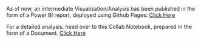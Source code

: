 

As of now, an intermediate Visualization/Analysis has been published in the form of a Power BI report, deployed using Github Pages: <a href="https://ayanatherate.github.io/Movie_Plot_Visualization_And_Analysis/"> Click Here </a>
<br>

For a detailed analysis, head over to this Collab Notebook, prepared in the form of a Document.
<a href='https://colab.research.google.com/drive/1fENkgSDBZhr_5kQ5G9RNvXprfHxSAM9z#scrollTo=d3f0d0d5'> Click Here </a>
